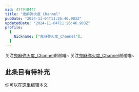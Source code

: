 ```yaml
---
mid: 477948447
title: "鬼麻弥火度_Channel"
pubDate: "2024-11-04T11:26:46.903Z"
updatedDate: "2024-11-04T11:26:46.903Z"
profile:
  {
    Nickname: ["鬼麻弥火度_Channel"],
  }
---
```


关注[鬼麻弥火度_Channel](https://space.bilibili.com/477948447)谢谢喵~ 关注[鬼麻弥火度_Channel](https://space.bilibili.com/477948447)谢谢喵~

## 此条目有待补充
你可以在[这里](https://github.com/Yuhanawa/VTuber.ICU/edit/master/src/content/v/鬼麻弥火度_Channel/index.md)编辑本文
